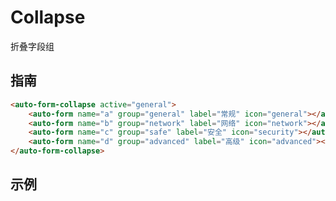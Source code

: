 # Collapse

折叠字段组

## 指南

```html
<auto-form-collapse active="general">
    <auto-form name="a" group="general" label="常规" icon="general"></auto-form>
    <auto-form name="b" group="network" label="网络" icon="network"></auto-form>
    <auto-form name="c" group="safe" label="安全" icon="security"></auto-form>
    <auto-form name="d" group="advanced" label="高级" icon="advanced"></auto-form>
</auto-form-collapse>
```

## 示例

<demo html="autoform/groups/collapse.html"/>
